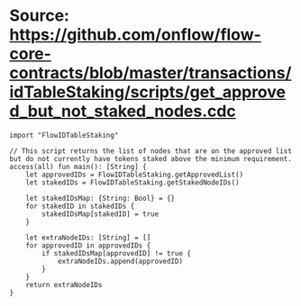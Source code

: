 # Source: https://github.com/onflow/flow-core-contracts/blob/master/transactions/idTableStaking/scripts/get_approved_but_not_staked_nodes.cdc

```
import "FlowIDTableStaking"

// This script returns the list of nodes that are on the approved list but do not currently have tokens staked above the minimum requirement.
access(all) fun main(): [String] {
    let approvedIDs = FlowIDTableStaking.getApprovedList()
    let stakedIDs = FlowIDTableStaking.getStakedNodeIDs()

    let stakedIDsMap: {String: Bool} = {}
    for stakedID in stakedIDs {
        stakedIDsMap[stakedID] = true
    }

    let extraNodeIDs: [String] = []
    for approvedID in approvedIDs {
        if stakedIDsMap[approvedID] != true {
            extraNodeIDs.append(approvedID)
        }
    }
    return extraNodeIDs
}
```